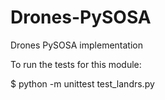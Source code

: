 # Drones-PySOSA
Drones PySOSA implementation

To  run the tests for this module:

$ python -m unittest test_landrs.py

